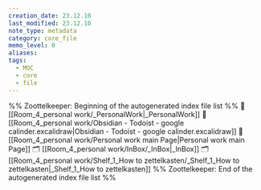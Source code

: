 ```yaml
---
creation_date: 23.12.10
last_modified: 23.12.10
note_type: metadata
category: core_file
memo_level: 0
aliases: 
tags:
  - MOC
  - core
  - file
---
```

%% Zoottelkeeper: Beginning of the autogenerated index file list  %%
📄 [[Room_4_personal work/_PersonalWork|_PersonalWork]]
📄 [[Room_4_personal work/Obsidian - Todoist - google calinder.excalidraw|Obsidian - Todoist - google calinder.excalidraw]]
📄 [[Room_4_personal work/Personal work main Page|Personal work main Page]]
🗂️ [[Room_4_personal work/InBox/_InBox|_InBox]]
🗂️ [[Room_4_personal work/Shelf_1_How to zettelkasten/_Shelf_1_How to zettelkasten|_Shelf_1_How to zettelkasten]]
%% Zoottelkeeper: End of the autogenerated index file list  %%
